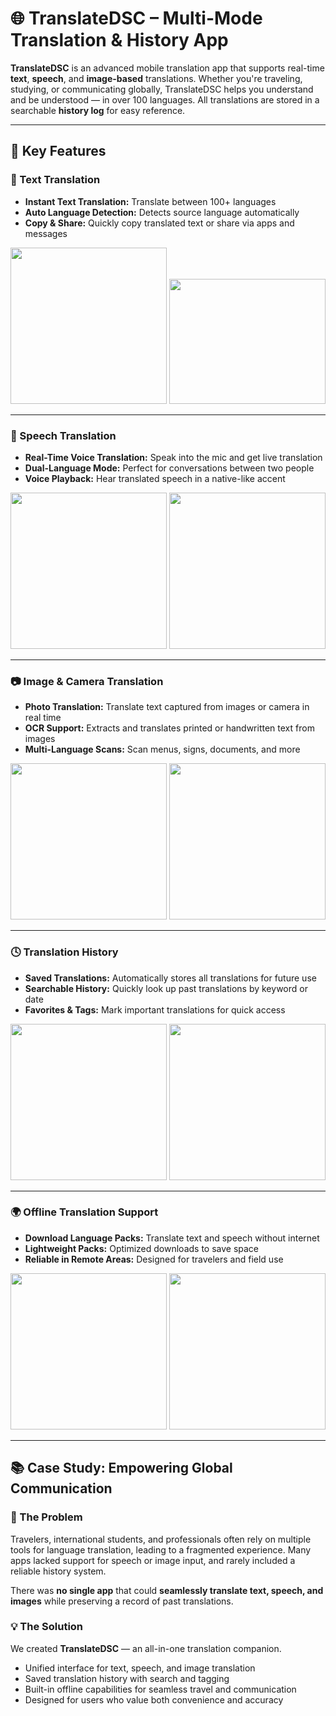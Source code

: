 # 🌐 TranslateDSC – Multi-Mode Translation & History App

**TranslateDSC** is an advanced mobile translation app that supports real-time **text**, **speech**, and **image-based** translations. Whether you're traveling, studying, or communicating globally, TranslateDSC helps you understand and be understood — in over 100 languages. All translations are stored in a searchable **history log** for easy reference.

---

## 🚀 Key Features

### 📝 Text Translation
- **Instant Text Translation:** Translate between 100+ languages  
- **Auto Language Detection:** Detects source language automatically  
- **Copy & Share:** Quickly copy translated text or share via apps and messages  

<p align="center">
  <img width="250" src="https://github.com/user-attachments/assets/f4fa00ae-eb5b-4268-a90c-e15502ed2c60" />
  <img width="250" height="200" src="https://github.com/user-attachments/assets/6e9a64b4-97ce-4739-ba57-c4c30fa03c69" />
</p>

---

### 🎤 Speech Translation
- **Real-Time Voice Translation:** Speak into the mic and get live translation  
- **Dual-Language Mode:** Perfect for conversations between two people  
- **Voice Playback:** Hear translated speech in a native-like accent  

<p align="center">
  <img width="250" src="https://github.com/user-attachments/assets/9b5364ba-7f37-4c33-a86a-e1e2e3794832" />
  <img width="250" src="https://github.com/user-attachments/assets/988abbee-1068-4ea2-a3e0-58c054b8e4c9" />
</p>

---

### 📷 Image & Camera Translation
- **Photo Translation:** Translate text captured from images or camera in real time  
- **OCR Support:** Extracts and translates printed or handwritten text from images  
- **Multi-Language Scans:** Scan menus, signs, documents, and more  

<p align="center">
  <img width="250" src="https://github.com/user-attachments/assets/c698fe72-c09c-4251-ba98-0a8393fe10ee" />
  <img width="250" src="https://github.com/user-attachments/assets/988abbee-1068-4ea2-a3e0-58c054b8e4c9" />
</p>

---

### 🕓 Translation History
- **Saved Translations:** Automatically stores all translations for future use  
- **Searchable History:** Quickly look up past translations by keyword or date  
- **Favorites & Tags:** Mark important translations for quick access  

<p align="center">
  <img width="250" src="https://github.com/user-attachments/assets/c698fe72-c09c-4251-ba98-0a8393fe10ee" />
  <img width="250" src="https://github.com/user-attachments/assets/f4fa00ae-eb5b-4268-a90c-e15502ed2c60" />
</p>

---

### 🌍 Offline Translation Support
- **Download Language Packs:** Translate text and speech without internet  
- **Lightweight Packs:** Optimized downloads to save space  
- **Reliable in Remote Areas:** Designed for travelers and field use  

<p align="center">
  <img width="250" src="https://github.com/user-attachments/assets/6e9a64b4-97ce-4739-ba57-c4c30fa03c69" />
  <img width="250" src="https://github.com/user-attachments/assets/9b5364ba-7f37-4c33-a86a-e1e2e3794832" />
</p>

---

## 📚 Case Study: Empowering Global Communication

### 🧩 The Problem
Travelers, international students, and professionals often rely on multiple tools for language translation, leading to a fragmented experience. Many apps lacked support for speech or image input, and rarely included a reliable history system.  

There was **no single app** that could **seamlessly translate text, speech, and images** while preserving a record of past translations.  

### 💡 The Solution
We created **TranslateDSC** — an all-in-one translation companion.  

- Unified interface for text, speech, and image translation  
- Saved translation history with search and tagging  
- Built-in offline capabilities for seamless travel and communication  
- Designed for users who value both convenience and accuracy  
